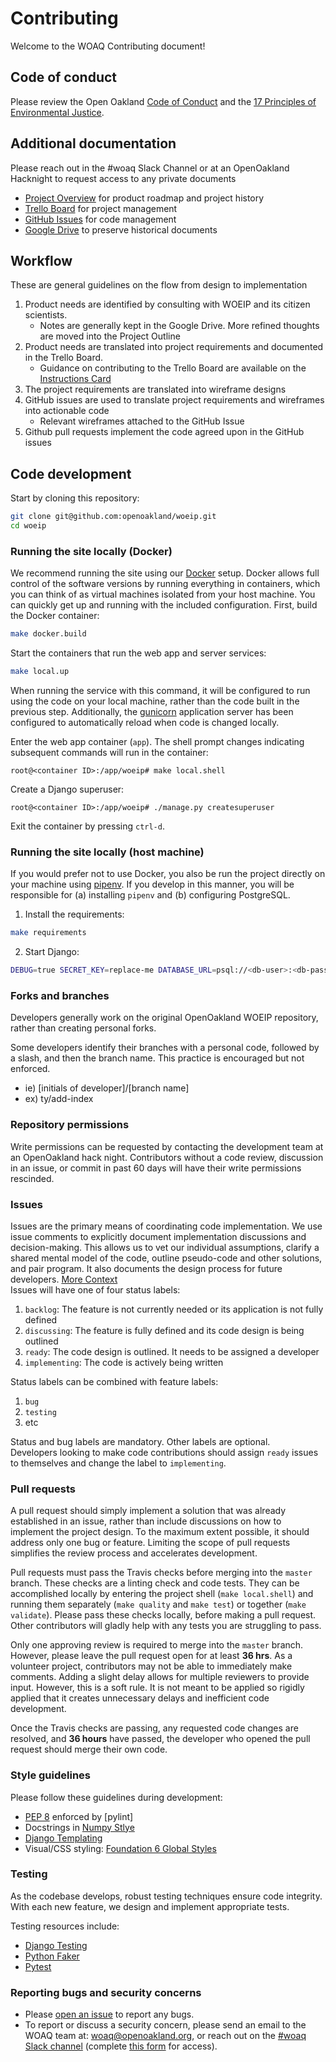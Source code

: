 # Contributing
Welcome to the WOAQ Contributing document!

## Code of conduct
Please review the Open Oakland [Code of Conduct](https://github.com/openoakland/woeip/tree/master/.github/code_of_conduct.md) and the [17 Principles of Environmental Justice](https://www.ejnet.org/ej/principles.html).

## Additional documentation
Please reach out in the #woaq Slack Channel or at an OpenOakland Hacknight to request access to any private documents
- [Project Overview](https://bit.ly/WOAQoverview) for product roadmap and project history
- [Trello Board](https://trello.com/b/EBnxZHmx/west-oakland-air-quality) for project management
- [GitHub Issues](https://github.com/openoakland/woeip/issues) for code management
- [Google Drive](https://drive.google.com/drive/folders/1XQ9ckXD4z3G6NWXcd2PO8GtK7zcucBfx) to preserve historical documents

## Workflow
These are general guidelines on the flow from design to implementation
1. Product needs are identified by consulting with WOEIP and its citizen scientists.
   - Notes are generally kept in the Google Drive. More refined thoughts are moved into the Project Outline
2. Product needs are translated into project requirements and documented in the Trello Board.
   - Guidance on contributing to the Trello Board are available on the [Instructions Card](https://trello.com/c/msbASe3F)
3. The project requirements are translated into wireframe designs
4. GitHub issues are used to translate project requirements and wireframes into actionable code
   - Relevant wireframes attached to the GitHub Issue
5. Github pull requests implement the code agreed upon in the GitHub issues

## Code development


Start by cloning this repository:

```bash
git clone git@github.com:openoakland/woeip.git
cd woeip
```

### Running the site locally (Docker)

We recommend running the site using our [Docker](https://www.docker.com/) setup. Docker allows full control of the software versions by running everything in containers, which you can think of as virtual machines isolated from your host machine. You can quickly get up and running with the included configuration. First, build the Docker container:

```bash
make docker.build
```

Start the containers that run the web app and server services:

```bash
make local.up
```

When running the service with this command, it will be configured to run using the code on your local machine, rather than the code built in the previous step. Additionally, the [gunicorn](https://gunicorn.org/) application server has been configured to automatically reload when code is changed locally.

Enter the web app container (`app`). The shell prompt changes indicating subsequent commands will run in the container:

```
root@<container ID>:/app/woeip# make local.shell
```

Create a Django superuser:

```
root@<container ID>:/app/woeip#	./manage.py createsuperuser 
```

Exit the container by pressing `ctrl-d`.

### Running the site locally (host machine)

If you would prefer not to use Docker, you also be run the project directly on your machine using [pipenv](https://pipenv.readthedocs.io/en/latest/). If you develop in this manner, you will be responsible for (a) installing ``pipenv`` and (b) configuring PostgreSQL.

1. Install the requirements:

```bash
make requirements
```

2. Start Django:

```bash
DEBUG=true SECRET_KEY=replace-me DATABASE_URL=psql://<db-user>:<db-password>@<db-host>:<db-port>/<db-name> python manage.py runserver
```

### Forks and branches
Developers generally work on the original OpenOakland WOEIP repository, rather than creating personal forks.

Some developers identify their branches with a personal code, followed by a slash, and then the branch name. This practice is encouraged but not enforced.
- ie) [initials of developer]/[branch name] 
- ex) ty/add-index

### Repository permissions
Write permissions can be requested by contacting the development team at an OpenOakland hack night. Contributors without a code review, discussion in an issue, or commit in past 60 days will have their write permissions rescinded.


### Issues
Issues are the primary means of coordinating code implementation. We use issue comments to explicitly document implementation discussions and decision-making. This allows us to vet our individual assumptions, clarify a shared mental model of the code, outline pseudo-code and other solutions, and pair program. It also documents the design process for future developers. [More Context](https://medium.com/@copyconstruct/effective-mental-models-for-code-and-systems-7c55918f1b3e) <br>
Issues will have one of four status labels:
1. `backlog`: The feature is not currently needed or its application is not fully defined
2. `discussing`: The feature is fully defined and its code design is being outlined
3. `ready`: The code design is outlined. It needs to be assigned a developer
4. `implementing`: The code is actively being written

Status labels can be combined with feature labels:
1. `bug`
2. `testing`
3. etc

Status and bug labels are mandatory. Other labels are optional.<br>
Developers looking to make code contributions should assign `ready` issues to themselves and change the label to `implementing`.


### Pull requests
A pull request should simply implement a solution that was already established in an issue, rather than include discussions on how to implement the project design. To the maximum extent possible, it should address only one bug or feature. Limiting the scope of pull requests simplifies the review process and accelerates development.

Pull requests must pass the Travis checks before merging into the `master` branch. These checks are a linting check and code tests. They can be accomplished locally by entering the project shell (`make local.shell`) and running them separately (`make quality` and `make test`) or together (`make validate`). Please pass these checks locally, before making a pull request. Other contributors will gladly help with any tests you are struggling to pass.

Only one approving review is required to merge into the `master` branch. However, please leave the pull request open for at least **36 hrs**. As a volunteer project, contributors may not be able to immediately make comments. Adding a slight delay allows for multiple reviewers to provide input. However, this is a soft rule. It is not meant to be applied so rigidly applied that it creates unnecessary delays and inefficient code development.

Once the Travis checks are passing, any requested code changes are resolved, and **36 hours** have passed, the developer who opened the pull request should merge their own code.


### Style guidelines
Please follow these guidelines during development:
- [PEP 8](https://www.python.org/dev/peps/pep-0008/) enforced by [pylint]
- Docstrings in [Numpy Stlye](https://sphinxcontrib-napoleon.readthedocs.io/en/latest/example_numpy.html#example-numpy)
- [Django Templating](https://oncampus.oberlin.edu/webteam/2012/09/architecture-django-templates)
- Visual/CSS styling: [Foundation 6 Global Styles](https://foundation.zurb.com/sites/docs/global.html)

### Testing
As the codebase develops, robust testing techniques ensure code integrity. With each new feature, we design and implement
appropriate tests.

Testing resources include:
- [Django Testing](https://docs.djangoproject.com/en/2.2/topics/testing/overview/)
- [Python Faker](https://faker.readthedocs.io/en/master/)
- [Pytest](https://docs.pytest.org/en/latest/)

### Reporting bugs and security concerns
- Please [open an issue](https://github.com/openoakland/woeip/issues/new?assignees=&labels=&template=bug_report.md&title=) to report any bugs.<br>
- To report or discuss a security concern,
please send an email to the WOAQ team at:
[woaq@openoakland.org](mailto:woaq@openoakland.org), or reach out on the [#woaq Slack channel](https://openoakland.slack.com/) (complete [this form](https://docs.google.com/forms/d/e/1FAIpQLSee_qdE0qCmhufJC94MmSRVDLPAhhFJO4QMzuC31Kh0lxI_Mg/viewform) for access).
